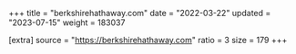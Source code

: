 +++
title = "berkshirehathaway.com"
date = "2022-03-22"
updated = "2023-07-15"
weight = 183037

[extra]
source = "https://berkshirehathaway.com"
ratio = 3
size = 179
+++
